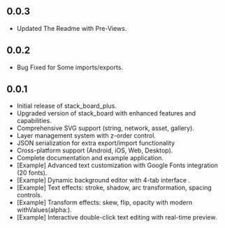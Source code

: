 ## 0.0.3

* Updated The Readme with Pre-Views.


## 0.0.2

* Bug Fixed for Some imports/exports.


## 0.0.1

* Initial release of stack_board_plus.
* Upgraded version of stack_board with enhanced features and capabilities.
* Comprehensive SVG support (string, network, asset, gallery).
* Layer management system with z-order control.
* JSON serialization for extra export/import functionality
* Cross-platform support (Android, iOS, Web, Desktop).
* Complete documentation and example application.
* [Example] Advanced text customization with Google Fonts integration (20 fonts).
* [Example] Dynamic background editor with 4-tab interface .
* [Example] Text effects: stroke, shadow, arc transformation, spacing controls.
* [Example] Transform effects: skew, flip, opacity with modern withValues(alpha:).
* [Example] Interactive double-click text editing with real-time preview.
